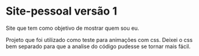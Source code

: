 # Site-pessoal versão 1
Site que tem como objetivo de mostrar quem sou eu.

Projeto que foi utilizado como teste para animações com css.
Deixei o css bem separado para que a analise do código pudesse se tornar mais fácil.
